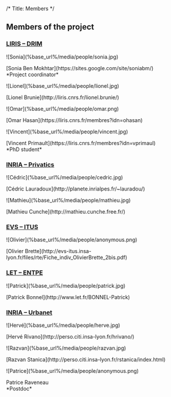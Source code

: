 /*
Title: Members
*/

## Members of the project

### [LIRIS – DRIM](http://liris.cnrs.fr/drim/)
<div class="container people">
<div class="col-sm-3">
    <div class="people-picture" markdown="1">![Sonia](%base_url%/media/people/sonia.jpg)</div>
    <p class="people-info" markdown="1">
        [Sonia Ben Mokhtar](https://sites.google.com/site/soniabm/)<br />
        *Project coordinator*
    </p>
</div>
<div class="col-sm-3">
    <div class="people-picture" markdown="1">![Lionel](%base_url%/media/people/lionel.jpg)</div>
    <p class="people-info" markdown="1">
        [Lionel Brunie](http://liris.cnrs.fr/lionel.brunie/)
    </p>
</div>
<div class="col-sm-3">
    <div class="people-picture" markdown="1">![Omar](%base_url%/media/people/omar.png)</div>
    <p class="people-info" markdown="1">
        [Omar Hasan](https://liris.cnrs.fr/membres?idn=ohasan)
    </p>
</div>
<div class="col-sm-3">
    <div class="people-picture" markdown="1">![Vincent](%base_url%/media/people/vincent.jpg)</div>
    <p class="people-info" markdown="1">
        [Vincent Primault](https://liris.cnrs.fr/membres?idn=vprimaul)<br />
        *PhD student*
    </p>
</div>
</div>

### [INRIA – Privatics](http://www.citi-lab.fr/team/privatics/)
<div class="container people">
<div class="col-sm-3">
    <div class="people-picture" markdown="1">![Cédric](%base_url%/media/people/cedric.jpg)</div>
    <p class="people-info" markdown="1">
        [Cédric Lauradoux](http://planete.inrialpes.fr/~lauradou/)
    </p>
</div>
<div class="col-sm-3">
    <div class="people-picture" markdown="1">![Mathieu](%base_url%/media/people/mathieu.jpg)</div>
    <p class="people-info" markdown="1">
        [Mathieu Cunche](http://mathieu.cunche.free.fr/)
    </p>
</div>
</div>

### [EVS – ITUS](http://evs-itus.insa-lyon.fr/)
<div class="container people">
<div class="col-sm-3">
    <div class="people-picture" markdown="1">![Olivier](%base_url%/media/people/anonymous.png)</div>
    <p class="people-info" markdown="1">
        [Olivier Brette](http://evs-itus.insa-lyon.fr/files/rte/Fiche_indiv_OlivierBrette_2bis.pdf)
    </p>
</div>
</div>

### [LET – ENTPE](http://let.fr/)
<div class="container people">
<div class="col-sm-3">
    <div class="people-picture" markdown="1">![Patrick](%base_url%/media/people/patrick.jpg)</div>
    <p class="people-info" markdown="1">[Patrick Bonnel](http://www.let.fr/BONNEL-Patrick)</p>
</div>
</div>

### [INRIA – Urbanet](http://www.citi-lab.fr/team/urbanet/)
<div class="container people">
<div class="col-sm-3">
    <div class="people-picture" markdown="1">![Hervé](%base_url%/media/people/herve.jpg)</div>
    <p class="people-info" markdown="1">[Hervé Rivano](http://perso.citi.insa-lyon.fr/hrivano/)</p>
</div>
<div class="col-sm-3">
    <div class="people-picture" markdown="1">![Razvan](%base_url%/media/people/razvan.jpg)</div>
    <p class="people-info" markdown="1">[Razvan Stanica](http://perso.citi.insa-lyon.fr/rstanica/index.html)</p>
</div>
<div class="col-sm-3">
    <div class="people-picture" markdown="1">![Patrice](%base_url%/media/people/anonymous.png)</div>
    <p class="people-info" markdown="1">
        Patrice Raveneau<br />
        *Postdoc*
    </p>
</div>
</div>